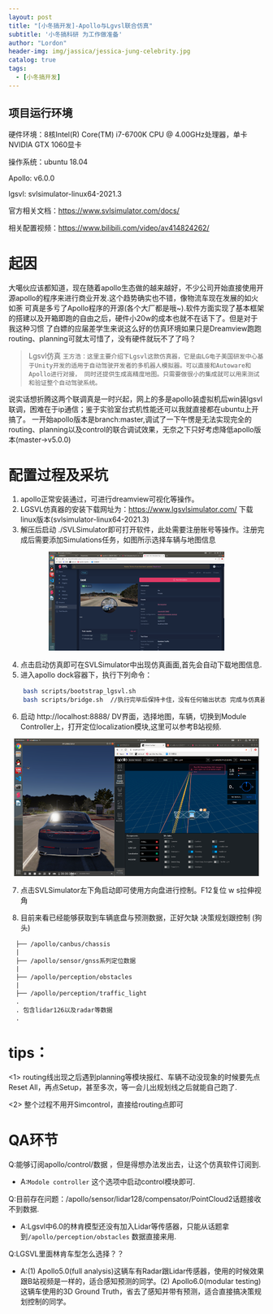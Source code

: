 ```yaml
---
layout: post
title: "[小冬搞开发]-Apollo与Lgvsl联合仿真"
subtitle: '小冬搞科研 为工作做准备'
author: "Lordon"
header-img: img/jassica/jessica-jung-celebrity.jpg
catalog: true
tags:
  - [小冬搞开发]
---
```


## 项目运行环境

硬件环境：8核Intel(R) Core(TM) i7-6700K CPU @ 4.00GHz处理器，单卡NVIDIA GTX 1060显卡

操作系统：ubuntu 18.04

Apollo: v6.0.0

lgsvl: svlsimulator-linux64-2021.3

官方相关文档：https://www.svlsimulator.com/docs/

相关配置视频：https://www.bilibili.com/video/av414824262/


# 起因

大噶伙应该都知道，现在随着apollo生态做的越来越好，不少公司开始直接使用开源apollo的程序来进行商业开发.这个趋势确实也不错，像物流车现在发展的如火如荼
可真是多亏了Apollo程序的开源(各个大厂都是哦~).软件方面实现了基本框架的搭建以及开箱即跑的自由之后，硬件小20w的成本也就不在话下了。但是对于我这种习惯
了白嫖的应届差学生来说这么好的仿真环境如果只是Dreamview跑跑routing、planning可就太可惜了，没有硬件就玩不了了吗？


> Lgsvl仿真
`
王方浩：这里主要介绍下Lgsvl这款仿真器，它是由LG电子美国研发中心基于Unity开发的适用于自动驾驶开发者的多机器人模拟器。可以直接和Autoware和Apollo进行对接，
同时还提供生成高精度地图。只需要做很小的集成就可以用来测试和验证整个自动驾驶系统。
`

说实话想折腾这两个联调真是一时兴起，网上的多是apollo装虚拟机后win装lgsvl联调，困难在于ip通信；鉴于实验室台式机性能还可以我就直接都在ubuntu上开搞了。
一开始apollo版本是branch:master,调试了一下午愣是无法实现完全的routing、planning以及control的联合调试效果，无奈之下只好考虑降低apollo版本(master->v5.0.0)


# 配置过程及采坑


1. apollo正常安装通过，可进行dreamview可视化等操作。
2. LGSVL仿真器的安装下载网址为：https://www.lgsvlsimulator.com/ 下载linux版本(svlsimulator-linux64-2021.3)
3. 解压后启动 ./SVLSimulator即可打开软件，此处需要注册账号等操作。注册完成后需要添加Simulations任务，如图所示选择车辆与地图信息

<p align="center">
<img src="/img/211115image/lgsvl0.png" >
</p>

4. 点击启动仿真即可在SVLSimulator中出现仿真画面,首先会自动下载地图信息.
5. 进入apollo dock容器下，执行下列命令：

```bash
	bash scripts/bootstrap_lgsvl.sh
	bash scripts/bridge.sh  //执行完毕后保持卡住，没有任何输出状态 完成与仿真器的连接
```
6. 启动  http://localhost:8888/ DV界面，选择地图，车辆，切换到Module Controller上，打开定位localization模块,这里可以参考B站视频.

<p align="center">
<img src="/img/211115image/lgsvl1.png" >
</p>


7. 点击SVLSimulator左下角启动即可使用方向盘进行控制。F12复位     w s拉伸视角


8. 目前来看已经能够获取到车辆底盘与预测数据，正好欠缺 决策规划跟控制 (狗头)
```
  ├── /apollo/canbus/chassis
  |
  ├── /apollo/sensor/gnss系列定位数据
  |
  ├── /apollo/perception/obstacles
  |
  ├── /apollo/perception/traffic_light
  .
  . 包含lidar126以及radar等数据
  .
```

# tips：

<1> routing线出现之后遇到planning等模块报红、车辆不动没现象的时候要先点Reset All，再点Setup，甚至多次，等一会儿出规划线之后就能自己跑了.

<2> 整个过程不用开Simcontrol，直接给routing点即可


# QA环节

Q:能够订阅apollo/control/数据 ，但是得想办法发出去，让这个仿真软件订阅到.
- A:`Modole controller` 这个选项中启动control模块即可.


Q:目前存在问题：/apollo/sensor/lidar128/compensator/PointCloud2话题接收不到数据. 
- A:Lgsvl中6.0的林肯模型还没有加入Lidar等传感器，只能从话题拿到`/apollo/perception/obstacles` 数据直接来用.


Q:LGSVL里面林肯车型怎么选择？？
- A:(1) Apollo5.0(full analysis)这辆车有Radar跟Lidar传感器，使用的时候效果跟B站视频是一样的，适合感知预测的同学。(2) Apollo6.0(modular testing)这辆车使用的3D Ground Truth，省去了感知并带有预测，适合直接搞决策规划控制的同学。
